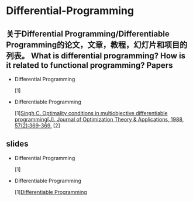 # Differential-Programming
关于Differential Programming/Differentiable Programming的论文，文章，教程，幻灯片和项目的列表。
What is differential programming? How is it related to functional programming?
Papers
-------
* Differential Programming

  [1]
* Differentiable Programming

  [1][Singh C. Optimality conditions in multiobjective differentiable programming[J]. Journal of Optimization Theory & Applications, 1988, 57(2):369-369.](https://doi.org/10.1007/BF00938820)
  [2][]()
  
slides
-------
* Differential Programming

  [1]
* Differentiable Programming

  [1][Differentiable Programming](https://www.cs.nuim.ie/~gunes/files/Baydin-MSR-Slides-20160201.pdf)
